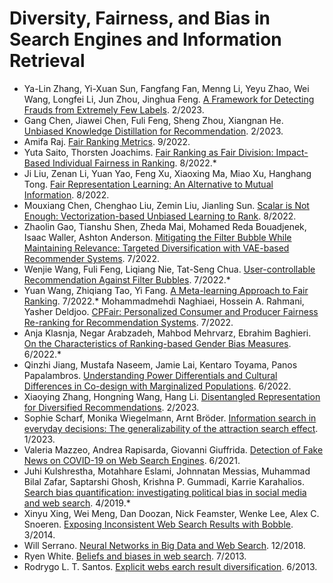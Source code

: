 # Diversity, Fairness, and Bias in Search Engines and Information Retrieval

- Ya-Lin Zhang, Yi-Xuan Sun, Fangfang Fan, Menng Li, Yeyu Zhao, Wei Wang, Longfei Li, Jun Zhou, Jinghua Feng. [A Framework for Detecting Frauds from Extremely Few Labels](https://dl.acm.org/doi/10.1145/3539597.3573022). 2/2023.
- Gang Chen, Jiawei Chen, Fuli Feng, Sheng Zhou, Xiangnan He. [Unbiased Knowledge Distillation for Recommendation](https://dl.acm.org/doi/10.1145/3539597.3570477). 2/2023.
- Amifa Raj. [Fair Ranking Metrics](https://dl.acm.org/doi/10.1145/3523227.3547430). 9/2022.
- Yuta Saito, Thorsten Joachims. [Fair Ranking as Fair Division: Impact-Based Individual Fairness in Ranking](https://dl.acm.org/doi/10.1145/3534678.3539353). 8/2022.*
- Ji Liu, Zenan Li, Yuan Yao, Feng Xu, Xiaoxing Ma, Miao Xu, Hanghang Tong. [Fair Representation Learning: An Alternative to Mutual Information](https://dl.acm.org/doi/10.1145/3534678.3539302). 8/2022.
- Mouxiang Chen, Chenghao Liu, Zemin Liu, Jianling Sun. [Scalar is Not Enough: Vectorization-based Unbiased Learning to Rank](https://dl.acm.org/doi/10.1145/3534678.3539468). 8/2022.
- Zhaolin Gao, Tianshu Shen, Zheda Mai, Mohamed Reda Bouadjenek, Isaac Waller, Ashton Anderson. [Mitigating the Filter Bubble While Maintaining Relevance: Targeted Diversification with VAE-based Recommender Systems](https://dl.acm.org/doi/10.1145/3477495.3531890). 7/2022.
- Wenjie Wang, Fuli Feng, Liqiang Nie, Tat-Seng Chua. [User-controllable Recommendation Against Filter Bubbles](https://dl.acm.org/doi/10.1145/3477495.3532075). 7/2022.*
- Yuan Wang, Zhiqiang Tao, Yi Fang. [A Meta-learning Approach to Fair Ranking](https://dl.acm.org/doi/10.1145/3477495.3531892). 7/2022.*
Mohammadmehdi Naghiaei, Hossein A. Rahmani, Yasher Deldjoo. [CPFair: Personalized Consumer and Producer Fairness Re-ranking for Recommendation Systems](https://dl.acm.org/doi/10.1145/3477495.3531959). 7/2022.
- Anja Klasnja, Negar Arabzadeh, Mahbod Mehrvarz, Ebrahim Baghieri. [On the Characteristics of Ranking-based Gender Bias Measures](https://dl.acm.org/doi/10.1145/3501247.3531540). 6/2022.*
- Qinzhi Jiang, Mustafa Naseem, Jamie Lai, Kentaro Toyama, Panos Papalambros. [Understanding Power Differentials and Cultural Differences in Co-design with Marginalized Populations](https://dl.acm.org/doi/10.1145/3530190.3534819). 6/2022.
- Xiaoying Zhang, Hongning Wang, Hang Li. [Disentangled Representation for Diversified Recommendations](https://dl.acm.org/doi/10.1145/3539597.3570389). 2/2023.
- Sophie Scharf, Monika Wiegelmann, Arnt Bröder. [Information search in everyday decisions: The generalizability of the attraction search effect](https://www.researchgate.net/publication/366827841_Information_search_in_everyday_decisions_The_generalizability_of_the_attraction_search_effect). 1/2023.
- Valeria Mazzeo, Andrea Rapisarda, Giovanni Giuffrida. [Detection of Fake News on COVID-19 on Web Search Engines](https://www.researchgate.net/publication/352838694_Detection_of_Fake_News_on_COVID-19_on_Web_Search_Engines). 6/2021.
- Juhi Kulshrestha, Motahhare Eslami, Johnnatan Messias, Muhammad Bilal Zafar, Saptarshi Ghosh, Krishna P. Gummadi, Karrie Karahalios. [Search bias quantification: investigating political bias in social media and web search](https://www.researchgate.net/publication/327146029_Search_bias_quantification_investigating_political_bias_in_social_media_and_web_search). 4/2019.*
- Xinyu Xing, Wei Meng, Dan Doozan, Nick Feamster, Wenke Lee, Alex C. Snoeren. [Exposing Inconsistent Web Search Results with Bobble](https://www.researchgate.net/publication/301967705_Exposing_Inconsistent_Web_Search_Results_with_Bobble). 3/2014.
- Will Serrano. [Neural Networks in Big Data and Web Search](https://www.researchgate.net/publication/330028298_Neural_Networks_in_Big_Data_and_Web_Search). 12/2018.
- Ryen White. [Beliefs and biases in web search](https://www.researchgate.net/publication/262393954_Beliefs_and_biases_in_web_search). 7/2013.
- Rodrygo L. T. Santos. [Explicit webs earch result diversification](https://www.researchgate.net/publication/262272502_Explicit_web_search_result_diversification). 6/2013.
